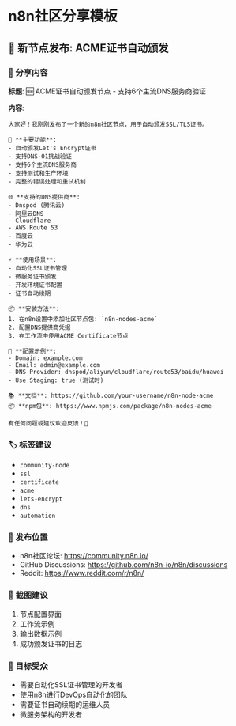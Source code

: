 # n8n社区分享模板

## 🎉 新节点发布: ACME证书自动颁发

### 📝 分享内容

**标题**: 🆕 ACME证书自动颁发节点 - 支持6个主流DNS服务商验证

**内容**:
```
大家好！我刚刚发布了一个新的n8n社区节点，用于自动颁发SSL/TLS证书。

🔑 **主要功能**:
- 自动颁发Let's Encrypt证书
- 支持DNS-01挑战验证
- 支持6个主流DNS服务商
- 支持测试和生产环境
- 完整的错误处理和重试机制

🌐 **支持的DNS提供商**:
- Dnspod (腾讯云)
- 阿里云DNS
- Cloudflare
- AWS Route 53
- 百度云
- 华为云

⚡ **使用场景**:
- 自动化SSL证书管理
- 微服务证书颁发
- 开发环境证书配置
- 证书自动续期

📦 **安装方法**:
1. 在n8n设置中添加社区节点包: `n8n-nodes-acme`
2. 配置DNS提供商凭据
3. 在工作流中使用ACME Certificate节点

🔧 **配置示例**:
- Domain: example.com
- Email: admin@example.com
- DNS Provider: dnspod/aliyun/cloudflare/route53/baidu/huawei
- Use Staging: true (测试时)

📚 **文档**: https://github.com/your-username/n8n-node-acme
📦 **npm包**: https://www.npmjs.com/package/n8n-nodes-acme

有任何问题或建议欢迎反馈！🚀
```

### 🏷️ 标签建议
- `community-node`
- `ssl`
- `certificate`
- `acme`
- `lets-encrypt`
- `dns`
- `automation`

### 📍 发布位置
- n8n社区论坛: https://community.n8n.io/
- GitHub Discussions: https://github.com/n8n-io/n8n/discussions
- Reddit: https://www.reddit.com/r/n8n/

### 📸 截图建议
1. 节点配置界面
2. 工作流示例
3. 输出数据示例
4. 成功颁发证书的日志

### 🎯 目标受众
- 需要自动化SSL证书管理的开发者
- 使用n8n进行DevOps自动化的团队
- 需要证书自动续期的运维人员
- 微服务架构的开发者
